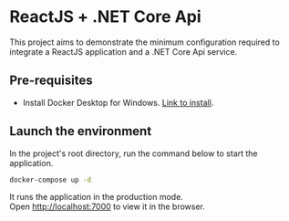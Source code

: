 # ReactJS + .NET Core Api

This project aims to demonstrate the minimum configuration required to integrate a ReactJS application and a .NET Core Api service.

## Pre-requisites

- Install Docker Desktop for Windows. [Link to install](https://docs.docker.com/docker-for-windows/install/).

## Launch the environment

In the project's root directory, run the command below to start the application.

```sh
docker-compose up -d
```

It runs the application in the production mode.\
Open [http://localhost:7000](http://localhost:7000) to view it in the browser.
